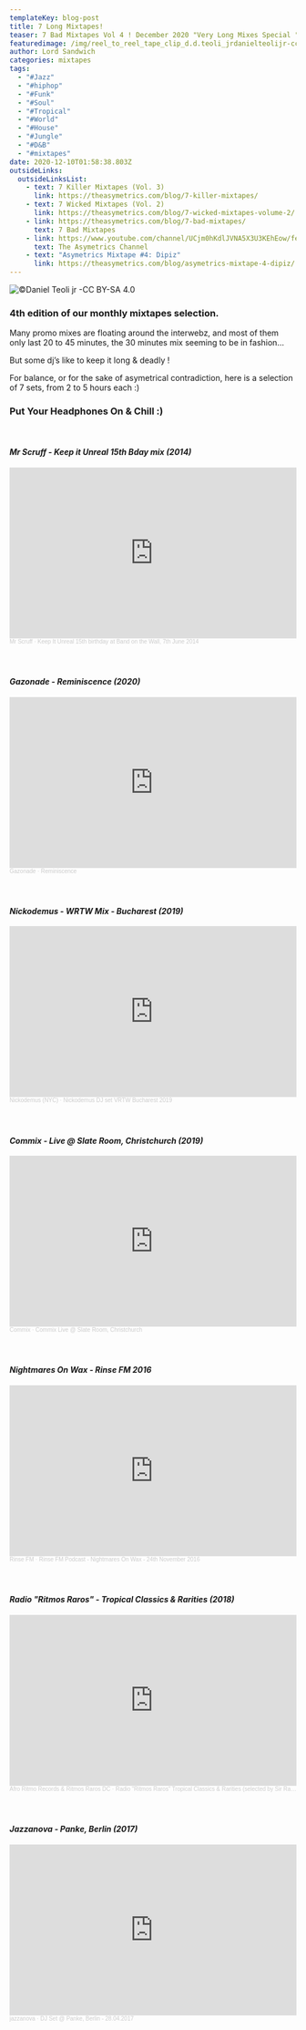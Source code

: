 ```yaml
---
templateKey: blog-post
title: 7 Long Mixtapes!
teaser: 7 Bad Mixtapes Vol 4 ! December 2020 "Very Long Mixes Special "
featuredimage: /img/reel_to_reel_tape_clip_d.d.teoli_jrdanielteolijr-cc-by-sa-4.0-licenses-by-sa-4.0.jpg
author: Lord Sandwich
categories: mixtapes
tags:
  - "#Jazz"
  - "#hiphop"
  - "#Funk"
  - "#Soul"
  - "#Tropical"
  - "#World"
  - "#House"
  - "#Jungle"
  - "#D&B"
  - "#mixtapes"
date: 2020-12-10T01:58:38.803Z
outsideLinks:
  outsideLinksList:
    - text: 7 Killer Mixtapes (Vol. 3)
      link: https://theasymetrics.com/blog/7-killer-mixtapes/
    - text: 7 Wicked Mixtapes (Vol. 2)
      link: https://theasymetrics.com/blog/7-wicked-mixtapes-volume-2/
    - link: https://theasymetrics.com/blog/7-bad-mixtapes/
      text: 7 Bad Mixtapes
    - link: https://www.youtube.com/channel/UCjm0hKdlJVNA5X3U3KEhEow/featured
      text: The Asymetrics Channel
    - text: "Asymetrics Mixtape #4: Dipiz"
      link: https://theasymetrics.com/blog/asymetrics-mixtape-4-dipiz/
---
```

![](/img/theasymetrics_d.d.teoli_jrdanielteolijr-cc-by-sa-4.0.jpg "©Daniel Teoli jr -CC BY-SA 4.0")

### 4th edition of our monthly mixtapes selection.

Many promo mixes are floating around the interwebz, and most of them only last 20 to 45 minutes, the 30 minutes mix seeming to be in fashion…

But some dj’s like to keep it long & deadly !

For balance, or for the sake of asymetrical contradiction, here is a selection of 7 sets, from 2 to 5 hours each :)

### Put Your Headphones On & Chill :)

<br>

#### *Mr Scruff - Keep it Unreal 15th Bday mix (2014)*

<iframe width="100%" height="300" scrolling="no" frameborder="no" allow="autoplay" src="https://w.soundcloud.com/player/?url=https%3A//api.soundcloud.com/tracks/153610455&color=%23ff5500&auto_play=false&hide_related=false&show_comments=true&show_user=true&show_reposts=false&show_teaser=true&visual=true"></iframe><div style="font-size: 10px; color: #cccccc;line-break: anywhere;word-break: normal;overflow: hidden;white-space: nowrap;text-overflow: ellipsis; font-family: Interstate,Lucida Grande,Lucida Sans Unicode,Lucida Sans,Garuda,Verdana,Tahoma,sans-serif;font-weight: 100;"><a href="https://soundcloud.com/mr-scruff" title="Mr Scruff" target="_blank" style="color: #cccccc; text-decoration: none;">Mr Scruff</a> · <a href="https://soundcloud.com/mr-scruff/keep-it-unreal-15th-birthday-at-band-on-the-wall-7th-june-2014" title="Keep It Unreal 15th birthday at Band on the Wall, 7th June 2014" target="_blank" style="color: #cccccc; text-decoration: none;">Keep It Unreal 15th birthday at Band on the Wall, 7th June 2014</a></div>

#### *<br>*

#### *Gazonade - Reminiscence (2020)*

<iframe width="100%" height="300" scrolling="no" frameborder="no" allow="autoplay" src="https://w.soundcloud.com/player/?url=https%3A//api.soundcloud.com/tracks/825500311&color=%23ff5500&auto_play=false&hide_related=false&show_comments=true&show_user=true&show_reposts=false&show_teaser=true&visual=true"></iframe><div style="font-size: 10px; color: #cccccc;line-break: anywhere;word-break: normal;overflow: hidden;white-space: nowrap;text-overflow: ellipsis; font-family: Interstate,Lucida Grande,Lucida Sans Unicode,Lucida Sans,Garuda,Verdana,Tahoma,sans-serif;font-weight: 100;"><a href="https://soundcloud.com/gazonade" title="Gazonade" target="_blank" style="color: #cccccc; text-decoration: none;">Gazonade</a> · <a href="https://soundcloud.com/gazonade/reminiscence" title="Reminiscence" target="_blank" style="color: #cccccc; text-decoration: none;">Reminiscence</a></div>

#### *<br>*

#### *Nickodemus - WRTW Mix - Bucharest (2019)*

<iframe width="100%" height="300" scrolling="no" frameborder="no" allow="autoplay" src="https://w.soundcloud.com/player/?url=https%3A//api.soundcloud.com/tracks/625860969&color=%23ff5500&auto_play=false&hide_related=false&show_comments=true&show_user=true&show_reposts=false&show_teaser=true&visual=true"></iframe><div style="font-size: 10px; color: #cccccc;line-break: anywhere;word-break: normal;overflow: hidden;white-space: nowrap;text-overflow: ellipsis; font-family: Interstate,Lucida Grande,Lucida Sans Unicode,Lucida Sans,Garuda,Verdana,Tahoma,sans-serif;font-weight: 100;"><a href="https://soundcloud.com/nickodemusnyc" title="Nickodemus (NYC)" target="_blank" style="color: #cccccc; text-decoration: none;">Nickodemus (NYC)</a> · <a href="https://soundcloud.com/nickodemusnyc/nickodemus-dj-set-vrtw-bucharest-2019" title="Nickodemus DJ set VRTW Bucharest 2019" target="_blank" style="color: #cccccc; text-decoration: none;">Nickodemus DJ set VRTW Bucharest 2019</a></div>

#### *<br>*

#### *Commix - Live @ Slate Room, Christchurch (2019)*

<iframe width="100%" height="300" scrolling="no" frameborder="no" allow="autoplay" src="https://w.soundcloud.com/player/?url=https%3A//api.soundcloud.com/tracks/633999201&color=%23ff5500&auto_play=false&hide_related=false&show_comments=true&show_user=true&show_reposts=false&show_teaser=true&visual=true"></iframe><div style="font-size: 10px; color: #cccccc;line-break: anywhere;word-break: normal;overflow: hidden;white-space: nowrap;text-overflow: ellipsis; font-family: Interstate,Lucida Grande,Lucida Sans Unicode,Lucida Sans,Garuda,Verdana,Tahoma,sans-serif;font-weight: 100;"><a href="https://soundcloud.com/commix" title="Commix" target="_blank" style="color: #cccccc; text-decoration: none;">Commix</a> · <a href="https://soundcloud.com/commix/commix-live-slate-room-christchurch-08-06-2019" title="Commix Live @ Slate Room, Christchurch" target="_blank" style="color: #cccccc; text-decoration: none;">Commix Live @ Slate Room, Christchurch</a></div>

#### *<br>*

#### *Nightmares On Wax - Rinse FM 2016*

<iframe width="100%" height="300" scrolling="no" frameborder="no" allow="autoplay" src="https://w.soundcloud.com/player/?url=https%3A//api.soundcloud.com/tracks/294696925&color=%23ff5500&auto_play=false&hide_related=false&show_comments=true&show_user=true&show_reposts=false&show_teaser=true&visual=true"></iframe><div style="font-size: 10px; color: #cccccc;line-break: anywhere;word-break: normal;overflow: hidden;white-space: nowrap;text-overflow: ellipsis; font-family: Interstate,Lucida Grande,Lucida Sans Unicode,Lucida Sans,Garuda,Verdana,Tahoma,sans-serif;font-weight: 100;"><a href="https://soundcloud.com/rinsefm" title="Rinse FM" target="_blank" style="color: #cccccc; text-decoration: none;">Rinse FM</a> · <a href="https://soundcloud.com/rinsefm/nightmaresonwax241116" title="Rinse FM Podcast - Nightmares On Wax - 24th November 2016" target="_blank" style="color: #cccccc; text-decoration: none;">Rinse FM Podcast - Nightmares On Wax - 24th November 2016</a></div>

#### *<br>*

#### *Radio "Ritmos Raros" - Tropical Classics & Rarities (2018)*

<iframe width="100%" height="300" scrolling="no" frameborder="no" allow="autoplay" src="https://w.soundcloud.com/player/?url=https%3A//api.soundcloud.com/tracks/435900117&color=%23ff5500&auto_play=false&hide_related=false&show_comments=true&show_user=true&show_reposts=false&show_teaser=true&visual=true"></iframe><div style="font-size: 10px; color: #cccccc;line-break: anywhere;word-break: normal;overflow: hidden;white-space: nowrap;text-overflow: ellipsis; font-family: Interstate,Lucida Grande,Lucida Sans Unicode,Lucida Sans,Garuda,Verdana,Tahoma,sans-serif;font-weight: 100;"><a href="https://soundcloud.com/afroritmo" title="Afro Ritmo Records &amp; Ritmos Raros DC" target="_blank" style="color: #cccccc; text-decoration: none;">Afro Ritmo Records &amp; Ritmos Raros DC</a> · <a href="https://soundcloud.com/afroritmo/radio-ritmos-raros-tropical-classics-rarities-selected-by-sir-ramases" title="Radio &quot;Ritmos Raros&quot; Tropical Classics &amp; Rarities (selected by Sir Ramases)" target="_blank" style="color: #cccccc; text-decoration: none;">Radio &quot;Ritmos Raros&quot; Tropical Classics &amp; Rarities (selected by Sir Ramases)</a></div>

#### *<br>*

#### *Jazzanova - Panke, Berlin (2017)*

<iframe width="100%" height="300" scrolling="no" frameborder="no" allow="autoplay" src="https://w.soundcloud.com/player/?url=https%3A//api.soundcloud.com/tracks/321722836&color=%23ff5500&auto_play=false&hide_related=false&show_comments=true&show_user=true&show_reposts=false&show_teaser=true&visual=true"></iframe><div style="font-size: 10px; color: #cccccc;line-break: anywhere;word-break: normal;overflow: hidden;white-space: nowrap;text-overflow: ellipsis; font-family: Interstate,Lucida Grande,Lucida Sans Unicode,Lucida Sans,Garuda,Verdana,Tahoma,sans-serif;font-weight: 100;"><a href="https://soundcloud.com/jazzanova" title="jazzanova" target="_blank" style="color: #cccccc; text-decoration: none;">jazzanova</a> · <a href="https://soundcloud.com/jazzanova/dj-set-panke-berlin-28042017" title="DJ Set @ Panke, Berlin - 28.04.2017" target="_blank" style="color: #cccccc; text-decoration: none;">DJ Set @ Panke, Berlin - 28.04.2017</a></div>